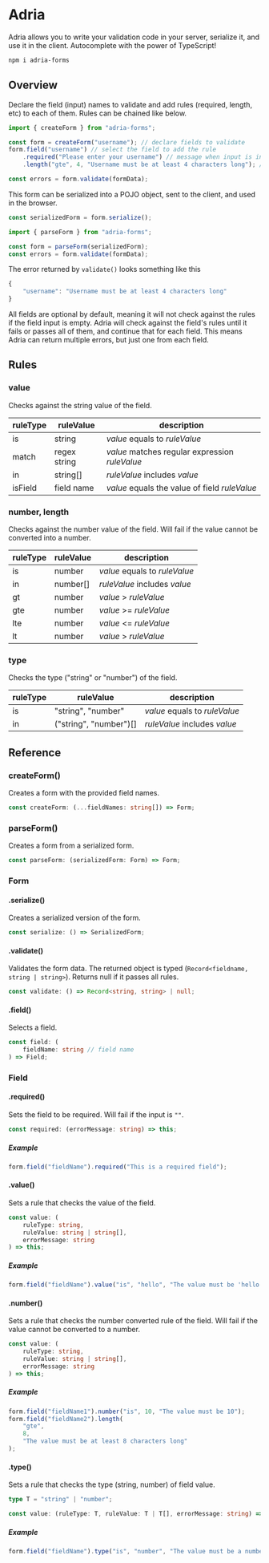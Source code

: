 # Adria

Adria allows you to write your validation code in your server, serialize it, and use it in the client. Autocomplete with the power of TypeScript!

```bash
npm i adria-forms
```

## Overview

Declare the field (input) names to validate and add rules (required, length, etc) to each of them. Rules can be chained like below.

```ts
import { createForm } from "adria-forms";

const form = createForm("username"); // declare fields to validate
form.field("username") // select the field to add the rule
    .required("Please enter your username") // message when input is invalid (in this case, no input)
    .length("gte", 4, "Username must be at least 4 characters long"); // check length of input: must be Greater Than or Equal to 4

const errors = form.validate(formData);
```

This form can be serialized into a POJO object, sent to the client, and used in the browser.

```ts
const serializedForm = form.serialize();
```

```ts
import { parseForm } from "adria-forms";

const form = parseForm(serializedForm);
const errors = form.validate(formData);
```

The error returned by `validate()` looks something like this

```ts
{
    "username": "Username must be at least 4 characters long"
}
```

All fields are optional by default, meaning it will not check against the rules if the field input is empty. Adria will check against the field's rules until it fails or passes all of them, and continue that for each field. This means Adria can return multiple errors, but just one from each field.

## Rules

### value

Checks against the string value of the field.

| ruleType | ruleValue    | description                                    |
| -------- | ------------ | ---------------------------------------------- |
| is       | string       | _value_ equals to _ruleValue_                  |
| match    | regex string | _value_ matches regular expression _ruleValue_ |
| in       | string[]     | _ruleValue_ includes _value_                   |
| isField  | field name   | _value_ equals the value of field _ruleValue_  |

### number, length

Checks against the number value of the field. Will fail if the value cannot be converted into a number.

| ruleType | ruleValue | description                   |
| -------- | --------- | ----------------------------- |
| is       | number    | _value_ equals to _ruleValue_ |
| in       | number[]  | _ruleValue_ includes _value_  |
| gt       | number    | _value_ > _ruleValue_         |
| gte      | number    | _value_ >= _ruleValue_        |
| lte      | number    | _value_ <= _ruleValue_        |
| lt       | number    | _value_ > _ruleValue_         |

### type

Checks the type ("string" or "number") of the field.

| ruleType | ruleValue              | description                   |
| -------- | ---------------------- | ----------------------------- |
| is       | "string", "number"     | _value_ equals to _ruleValue_ |
| in       | ("string", "number")[] | _ruleValue_ includes _value_  |

## Reference

### createForm()

Creates a form with the provided field names.

```ts
const createForm: (...fieldNames: string[]) => Form;
```

### parseForm()

Creates a form from a serialized form.

```ts
const parseForm: (serializedForm: Form) => Form;
```

### Form

#### .serialize()

Creates a serialized version of the form.

```ts
const serialize: () => SerializedForm;
```

#### .validate()

Validates the form data. The returned object is typed (`Record<fieldname, string | string>`). Returns null if it passes all rules.

```ts
const validate: () => Record<string, string> | null;
```

#### .field()

Selects a field.

```ts
const field: (
    fieldName: string // field name
) => Field;
```

### Field

#### .required()

Sets the field to be required. Will fail if the input is `""`.

```ts
const required: (errorMessage: string) => this;
```

##### Example

```ts
form.field("fieldName").required("This is a required field");
```

#### .value()

Sets a rule that checks the value of the field.

```ts
const value: (
    ruleType: string,
    ruleValue: string | string[],
    errorMessage: string
) => this;
```

##### Example

```ts
form.field("fieldName").value("is", "hello", "The value must be 'hello'");
```

#### .number()

Sets a rule that checks the number converted rule of the field. Will fail if the value cannot be converted to a number.

```ts
const value: (
    ruleType: string,
    ruleValue: string | string[],
    errorMessage: string
) => this;
```

##### Example

```ts
form.field("fieldName1").number("is", 10, "The value must be 10");
form.field("fieldName2").length(
    "gte",
    8,
    "The value must be at least 8 characters long"
);
```

#### .type()

Sets a rule that checks the type (string, number) of field value.

```ts
type T = "string" | "number";

const value: (ruleType: T, ruleValue: T | T[], errorMessage: string) => this;
```

##### Example

```ts
form.field("fieldName").type("is", "number", "The value must be a number");
```
